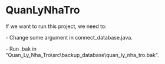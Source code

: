 # QuanLyNhaTro
<p>If we want to run this project, we need to:</p>
<p>- Change some argument in connect_database.java.</p>
<p>- Run .bak in "Quan_Ly_Nha_Tro\src\backup_database\quan_ly_nha_tro.bak".</p>
